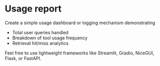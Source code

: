 # Usage report
Create a simple usage dashboard or logging mechanism demonstrating

- Total user queries handled
- Breakdown of tool usage frequency
- Retrieval hit/miss analytics

Feel free to use lightweight frameworks like Streamlit, Gradio, NiceGUI, Flask, or FastAPI.